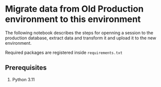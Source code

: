 # Migrate data from Old Production environment to this environment

The following notebook describes the steps for openning a session to the production database, extract data and transform it and upload it to the
new environment.

Required packages are registered inside ```requirements.txt```

## Prerequisites

1. Python 3.11